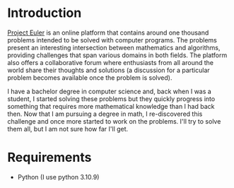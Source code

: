 # Introduction

[Project Euler](https://projecteuler.net) is an online platform that contains around one thousand problems intended to be solved with computer programs. The problems present an interesting intersection between mathematics and algorithms, providing challenges that span various domains in both fields. The platform also offers a collaborative forum where enthusiasts from all around the world share their thoughts and solutions (a discussion for a particular problem becomes available once the problem is solved).

I have a bachelor degree in computer science and, back when I was a student, I started solving these problems but they quickly progress into something that requires more mathematical knowledge than I had back then. Now that I am pursuing a degree in math, I re-discovered this challenge and once more started to work on the problems. I'll try to solve them all, but I am not sure how far I'll get.

# Requirements

 - Python (I use python 3.10.9)
